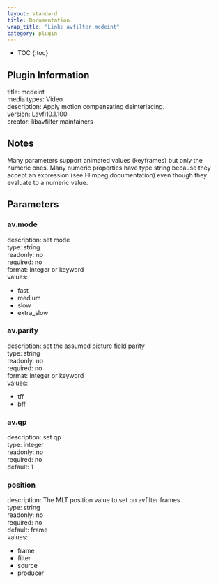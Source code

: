 ```yaml
---
layout: standard
title: Documentation
wrap_title: "Link: avfilter.mcdeint"
category: plugin
---
```

* TOC
{:toc}

## Plugin Information

title: mcdeint  
media types:
Video  
description: Apply motion compensating deinterlacing.  
version: Lavfi10.1.100  
creator: libavfilter maintainers  

## Notes

Many parameters support animated values (keyframes) but only the numeric ones. Many numeric properties have type string because they accept an expression (see FFmpeg documentation) even though they evaluate to a numeric value.

## Parameters

### av.mode

  
description:
set mode  
type: string  
readonly: no  
required: no  
format: integer or keyword  
values:  

* fast
* medium
* slow
* extra_slow

### av.parity

  
description:
set the assumed picture field parity  
type: string  
readonly: no  
required: no  
format: integer or keyword  
values:  

* tff
* bff

### av.qp

  
description:
set qp  
type: integer  
readonly: no  
required: no  
default: 1  

### position

  
description:
The MLT position value to set on avfilter frames  
type: string  
readonly: no  
required: no  
default: frame  
values:  

* frame
* filter
* source
* producer

